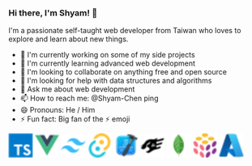 ### Hi there, I'm Shyam! 👋

I'm a passionate self-taught web developer from Taiwan who loves to explore and learn about new things.

- 🔭 I'm currently working on some of my side projects
- 🌱 I'm currently learning advanced web development
- 👯 I'm looking to collaborate on anything free and open source
- 🤔 I'm looking for help with data structures and algorithms
- 💬 Ask me about web development
- 📫 How to reach me: @Shyam-Chen ping
- 😄 Pronouns: He / Him
- ⚡ Fun fact: Big fan of the ⚡ emoji

<span>
  <img src="./devicon--typescript.svg" style="width: 3rem; height: 3rem" />
  <img src="./devicon--vuejs.svg" style="width: 3rem; height: 3rem" />
  <img src="./devicon--tailwindcss.svg" style="width: 3rem; height: 3rem" />
  <img src="./devicon--tauri.svg" style="width: 3rem; height: 3rem" />
  <img src="./devicon--xcode.svg" style="width: 3rem; height: 3rem" />
  <picture>
    <source media="(prefers-color-scheme: dark)" srcset="./devicon--fastify-dark.svg" />
    <source media="(prefers-color-scheme: light)" srcset="./devicon--fastify-light.svg" />
    <img src="./devicon--fastify.svg" style="width: 3rem; height: 3rem" />
  </picture>
  <img src="./devicon--mongodb.svg" style="width: 3rem; height: 3rem" />
  <img src="./devicon--pulumi.svg" style="width: 3rem; height: 3rem" />
  <img src="./devicon--azure.svg" style="width: 3rem; height: 3rem" />
</span>
